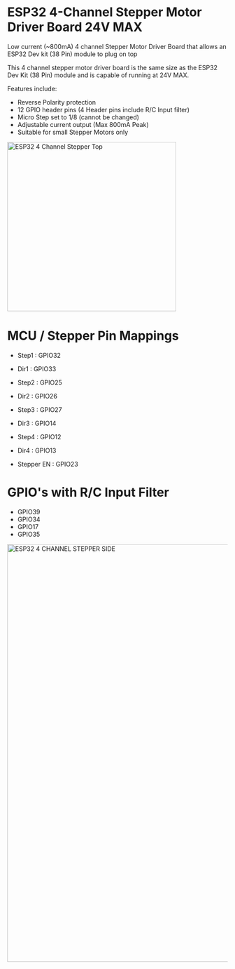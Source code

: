# ESP32 4-Channel Stepper Motor Driver Board 24V MAX

Low current (~800mA) 4 channel Stepper Motor Driver Board that allows an ESP32 Dev kit (38 Pin) module to plug on top

This 4 channel stepper motor driver board is the same size as the ESP32 Dev Kit (38 Pin) module and is capable of running at 24V MAX.

Features include:
* Reverse Polarity protection
* 12 GPIO header pins (4 Header pins include R/C Input filter)
* Micro Step set to 1/8 (cannot be changed)
* Adjustable current output (Max 800mA Peak)
* Suitable for small Stepper Motors only

<img width="386" alt="ESP32 4 Channel Stepper Top" src="https://github.com/gxdeange/ESP32-4-Channel-Stepper-Motor-Driver-Board-24V-MAX/assets/57690555/94b55842-21ee-4c73-a741-d67a7a800544">

# MCU / Stepper Pin Mappings

* Step1 : GPIO32
* Dir1  : GPIO33

* Step2 : GPIO25
* Dir2  : GPIO26

* Step3 : GPIO27
* Dir3  : GPIO14

* Step4 : GPIO12
* Dir4  : GPIO13

* Stepper EN : GPIO23

# GPIO's with R/C Input Filter

* GPIO39
* GPIO34
* GPIO17
* GPIO35

<img width="953" alt="ESP32 4 CHANNEL STEPPER SIDE" src="https://github.com/gxdeange/ESP32-4-Channel-Stepper-Motor-Driver-Board-24V-MAX/assets/57690555/9b38cffa-3bf3-4443-840b-7abd64a5b1a6">
